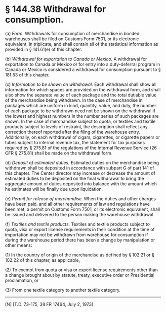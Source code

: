 # § 144.38   Withdrawal for consumption.

(a) *Form.* Withdrawals for consumption of merchandise in bonded warehouses shall be filed on Customs Form 7501, or its electronic equivalent, in triplicate, and shall contain all of the statistical information as provided in § 141.61(e) of this chapter. 


(b) *Withdrawal for exportation to Canada or Mexico.* A withdrawal for exportation to Canada or Mexico or for entry into a duty-deferral program in Canada or Mexico is considered a withdrawal for consumption pursuant to § 181.53 of this chapter. 


(c) *Information to be shown on withdrawal.* Each withdrawal shall show all information for which spaces are provided on the withdrawal form, and shall also show the separate value of each package and the total dutiable value of the merchandise being withdrawn. In the case of merchandise in packages which are uniform in kind, quantity, value, and duty, the number of each package to be withdrawn need not be shown on the withdrawal if the lowest and highest numbers in the number series of such packages are shown. In the case of merchandise subject to quota, or textiles and textile products subject to levels of restraint, the description shall reflect any correction thereof reported after the filing of the warehouse entry. Additionally, on each withdrawal of cigars, cigarettes, or cigarette papers or tubes subject to internal revenue tax, the statement for tax purposes required by § 275.81 of the regulations of the Internal Revenue Service (26 CFR § 275.81) shall be made on the withdrawal form. 


(d) *Deposit of estimated duties.* Estimated duties on the merchandise being withdrawn shall be deposited in accordance with subpart G of part 141 of this chapter. The Center director may increase or decrease the amount of estimated duties to be deposited on the final withdrawal to bring the aggregate amount of duties deposited into balance with the amount which he estimates will be finally due upon liquidation. 


(e) *Permit for release of merchandise.* When the duties and other charges have been paid, and all other requirements of law and regulations have been met, a permit on Customs Form 7501, or its electronic equivalent, shall be issued and delivered to the person making the warehouse withdrawal.


(f) *Textiles and textile products.* Textiles and textile products subject to quota, visa or export license requirements in their condition at the time of importation may not be withdrawn from warehouse for consumption if during the warehouse period there has been a change by manipulation or other means:


(1) In the country of origin of the merchandise as defined by § 102.21 or § 102.22 of this chapter, as applicable,


(2) To exempt from quota or visa or export license requirements other than a change brought about by statute, treaty, executive order or Presidential proclamation, or


(3) From one textile category to another textile category.



---

[N] [T.D. 73-175, 38 FR 17464, July 2, 1973]


